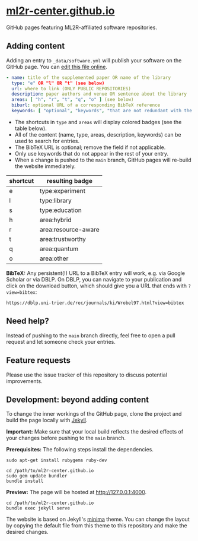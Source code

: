 # [ml2r-center.github.io](https://ml2r-center.github.io/)

GitHub pages featuring ML2R-affiliated software repositories.

## Adding content

Adding an entry to `_data/software.yml` will publish your software on the GitHub page. You can [edit this file online](https://github.com/ML2R-center/ML2R-center.github.io/edit/main/_data/software.yml).

```yaml
- name: title of the supplemented paper OR name of the library
  type: "e" OR "l" OR "t" (see below)
  url: where to link (ONLY PUBLIC REPOSITORIES)
  description: paper authors and venue OR sentence about the library
  areas: [ "h", "r", "t", "q", "o" ] (see below)
  biburl: optional URL of a corresponding BibTeX reference
  keywords: [ "optional", "keywords", "that are not redundant with the description" ]
```

- The shortcuts in `type` and `areas` will display colored badges (see the table below).
- All of the content (name, type, areas, description, keywords) can be used to search for entries.
- The BibTeX URL is optional; remove the field if not applicable.
- Only use keywords that do not appear in the rest of your entry.
- When a change is pushed to the `main` branch, GitHub pages will re-build the website immediately.

shortcut | resulting badge
-------- | -------
e        | type:experiment
l        | type:library
s        | type:education
h        | area:hybrid
r        | area:resource-aware
t        | area:trustworthy
q        | area:quantum
o        | area:other

**BibTeX:** Any persistent(!) URL to a BibTeX entry will work, e.g. via Google Scholar or via DBLP. On DBLP, you can navigate to your publication and click on the download button, which should give you a URL that ends with `?view=bibtex`:

```
https://dblp.uni-trier.de/rec/journals/ki/Wrobel97.html?view=bibtex
```


## Need help?

Instead of pushing to the `main` branch directly, feel free to open a pull request and let someone check your entries.


## Feature requests

Please use the issue tracker of this repository to discuss potential improvements.


## Development: beyond adding content

To change the inner workings of the GitHub page, clone the project and build the page locally with [Jekyll](https://jekyllrb.com/).

**Important:** Make sure that your local build reflects the desired effects of your changes before pushing to the `main` branch.

**Prerequisites:** The following steps install the dependencies.

```
sudo apt-get install rubygems ruby-dev

cd /path/to/ml2r-center.github.io
sudo gem update bundler
bundle install
```

**Preview:** The page will be hosted at http://127.0.0.1:4000.

```
cd /path/to/ml2r-center.github.io
bundle exec jekyll serve
```

The website is based on Jekyll's [minima](https://github.com/jekyll/minima) theme. You can change the layout by copying the default file from this theme to this repository and make the desired changes.
